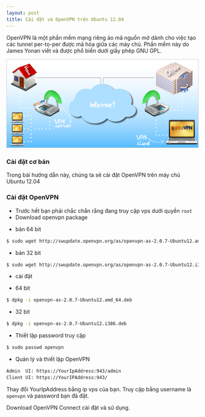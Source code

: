 ```yaml
---
layout: post
title: Cài đặt và OpenVPN trên Ubuntu 12.04
---
```

OpenVPN là một phần mềm mạng riêng ảo mã nguồn mở dành cho việc tạo các tunnel per-to-per được mã hóa giữa các máy chủ. Phần mềm này do James Yonan viết và được phổ biến dưới giấy phép GNU GPL.

![](/images/openvpn.png)

### Cài đặt cơ bản
Trong bài hướng dẫn này, chúng ta sẽ cài đặt OpenVPN trên máy chủ Ubuntu 12.04

### Cài đặt OpenVPN
- Trước hết bạn phải chắc chắn rằng đang truy cập vps dưới quyền `root`
- Download openvpn package 
+ bản 64 bit 

```bash
$ sudo wget http://swupdate.openvpn.org/as/openvpn-as-2.0.7-Ubuntu12.amd_64.deb
```

+ bản 32 bit 

```bash
$ sudo wget http://swupdate.openvpn.org/as/openvpn-as-2.0.7-Ubuntu12.i386.deb
```

- cài đặt 
+ 64 bit 

```bash
$ dpkg -i openvpn-as-2.0.7-Ubuntu12.amd_64.deb 
```
+ 32 bit 

```bash
$ dpkg -i openvpn-as-2.0.7-Ubuntu12.i386.deb
```

- Thiết lập password truy cập

```bash
$ sudo passwd openvpn
```

- Quản lý và thiết lập OpenVPN

```bash
Admin  UI: https://YourIpAddress:943/admin
Client UI: https://YourIPAddress:943/
```

Thay đổi YourIpAddress bằng ip vps của bạn. Truy cập bằng username là `openvpn` và password bạn đã đặt.

Download OpenVPN Connect cài đặt và sử dụng. 